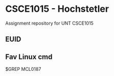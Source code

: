 # CSCE1015 - Hochstetler
Assignment repository for UNT CSCE1015
## EUID

## Fav Linux cmd
$GREP
MCL0187
